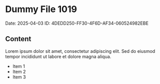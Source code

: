 # Dummy File 1019

Date: 2025-04-03
ID: 4DEDD250-FF30-4F6D-AF34-060524982EBE

## Content

Lorem ipsum dolor sit amet, consectetur adipiscing elit.
Sed do eiusmod tempor incididunt ut labore et dolore magna aliqua.

* Item 1
* Item 2
* Item 3

